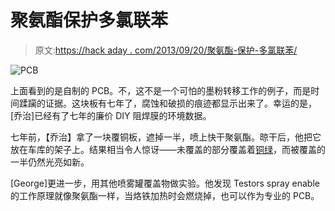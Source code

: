 # 聚氨酯保护多氯联苯

> 原文:[https://hack aday . com/2013/09/20/聚氨酯-保护-多氯联苯/](https://hackaday.com/2013/09/20/polyurethane-protecting-pcbs/)

![PCB](../Images/f664929ba8e38c917443c7e52ee37d3c.png)

上面看到的是自制的 PCB。不，这不是一个可怕的墨粉转移工作的例子，而是时间蹂躏的证据。这块板有七年了，腐蚀和破损的痕迹都显示出来了。幸运的是，[乔治]已经有了七年的廉价 DIY 阻焊膜的环境数据。

七年前，【乔治】拿了一块覆铜板，遮掉一半，喷上快干聚氨酯。晾干后，他把它放在车库的架子上。结果相当令人惊讶——未覆盖的部分覆盖着[铜绿](http://en.wikipedia.org/wiki/Verdigris)，而被覆盖的一半仍然光亮如新。

[George]更进一步，用其他喷雾罐覆盖物做实验。他发现 Testors spray enable 的工作原理就像聚氨酯一样，当烙铁加热时会燃烧掉，也可以作为专业的 PCB。